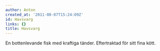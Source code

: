 ```yaml
---
author: Anton
created_at: '2011-08-07T15:24:09Z'
id: Havsvarg
links: {}
title: Havsvarg
---
```


En bottenlevande fisk med kraftiga tänder. Eftertraktad för sitt fina kött.
